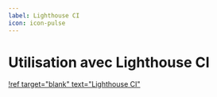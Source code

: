 ```yaml
---
label: Lighthouse CI
icon: icon-pulse
---
```


# Utilisation avec Lighthouse CI

[!ref target="blank" text="Lighthouse CI"](https://github.com/GoogleChrome/lighthouse-ci#readme)
